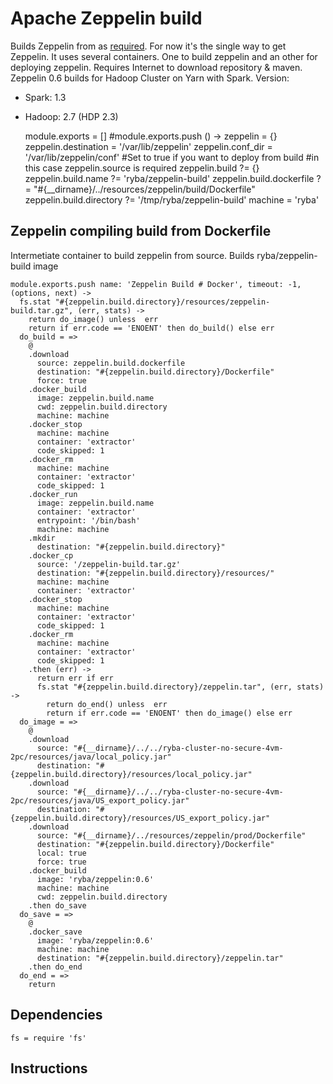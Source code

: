 # Apache Zeppelin build

Builds Zeppelin from as [required][zeppelin-build]. For now it's the single way to get Zeppelin.
It uses several containers. One to build zeppelin and an other for deploying zeppelin.
Requires Internet to download repository & maven.
Zeppelin 0.6 builds for Hadoop Cluster on Yarn with Spark.
Version:
  - Spark: 1.3
  - Hadoop: 2.7 (HDP 2.3)


    module.exports = []
    #module.exports.push () ->
    zeppelin = {}
    zeppelin.destination = '/var/lib/zeppelin'
    zeppelin.conf_dir = '/var/lib/zeppelin/conf'
    #Set to true if you want to deploy from build 
    #in this case zeppelin.source is required
    zeppelin.build ?= {}
    zeppelin.build.name ?= 'ryba/zeppelin-build'
    zeppelin.build.dockerfile ?= "#{__dirname}/../resources/zeppelin/build/Dockerfile"
    zeppelin.build.directory ?= '/tmp/ryba/zeppelin-build'
    machine = 'ryba'

## Zeppelin compiling build from Dockerfile

Intermetiate container to build zeppelin from source. Builds ryba/zeppelin-build image


    module.exports.push name: 'Zeppelin Build # Docker', timeout: -1, (options, next) ->
      fs.stat "#{zeppelin.build.directory}/resources/zeppelin-build.tar.gz", (err, stats) ->
        return do_image() unless  err 
        return if err.code == 'ENOENT' then do_build() else err
      do_build = =>
        @
        .download
          source: zeppelin.build.dockerfile
          destination: "#{zeppelin.build.directory}/Dockerfile"
          force: true
        .docker_build
          image: zeppelin.build.name
          cwd: zeppelin.build.directory
          machine: machine
        .docker_stop
          machine: machine
          container: 'extractor'
          code_skipped: 1
        .docker_rm
          machine: machine
          container: 'extractor'
          code_skipped: 1
        .docker_run
          image: zeppelin.build.name
          container: 'extractor'
          entrypoint: '/bin/bash'
          machine: machine
        .mkdir
          destination: "#{zeppelin.build.directory}"
        .docker_cp
          source: '/zeppelin-build.tar.gz'
          destination: "#{zeppelin.build.directory}/resources/"
          machine: machine
          container: 'extractor'
        .docker_stop
          machine: machine
          container: 'extractor'
          code_skipped: 1
        .docker_rm
          machine: machine
          container: 'extractor'
          code_skipped: 1
        .then (err) ->
          return err if err
          fs.stat "#{zeppelin.build.directory}/zeppelin.tar", (err, stats) ->
            return do_end() unless  err 
            return if err.code == 'ENOENT' then do_image() else err 
      do_image = =>
        @
        .download
          source: "#{__dirname}/../../ryba-cluster-no-secure-4vm-2pc/resources/java/local_policy.jar"
          destination: "#{zeppelin.build.directory}/resources/local_policy.jar"
        .download
          source: "#{__dirname}/../../ryba-cluster-no-secure-4vm-2pc/resources/java/US_export_policy.jar"
          destination: "#{zeppelin.build.directory}/resources/US_export_policy.jar"
        .download
          source: "#{__dirname}/../resources/zeppelin/prod/Dockerfile"
          destination: "#{zeppelin.build.directory}/Dockerfile"
          local: true
          force: true
        .docker_build
          image: 'ryba/zeppelin:0.6'
          machine: machine
          cwd: zeppelin.build.directory
        .then do_save
      do_save = =>
        @
        .docker_save
          image: 'ryba/zeppelin:0.6'
          machine: machine
          destination: "#{zeppelin.build.directory}/zeppelin.tar"
        .then do_end
      do_end = =>
        return      

## Dependencies  

    fs = require 'fs'

## Instructions

[zeppelin-build]:http://zeppelin.incubator.apache.org/docs/install/install.html
[github-instruction]:https://github.com/apache/incubator-zeppelin
[hortonwork-instruction]:http://fr.hortonworks.com/blog/introduction-to-data-science-with-apache-spark/